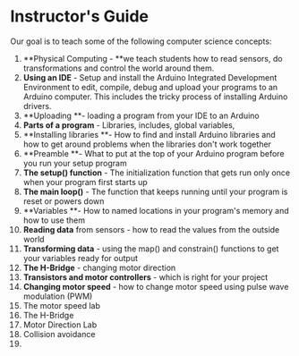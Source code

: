 # Instructor's Guide

Our goal is to teach some of the following computer science concepts:

1. **Physical Computing - **we teach students how to read sensors, do transformations and control the world around them.
2. **Using an IDE** - Setup and install the Arduino Integrated Development Environment to edit, compile, debug and upload your programs to an Arduino computer. This includes the tricky process of installing Arduino drivers.
3. **Uploading **- loading a program from your IDE to an Arduino
4. **Parts of a program** - Libraries, includes, global variables, 
5. **Installing libraries **- How to find and install Arduino libraries and how to get around problems when the libraries don't work together
6. **Preamble **- What to put at the top of your Arduino program before you run your setup program
7. **The setup\(\) function** - The initialization function that gets run only once when your program first starts up
8. **The main loop\(\)** - The function that keeps running until your program is reset or powers down
9. **Variables **- How to named locations in your program's memory and how to use them
10. **Reading data** from sensors - how to read the values from the outside world
11. **Transforming data** - using the map\(\) and constrain\(\) functions to get your variables ready for output
12. **The H-Bridge** - changing motor direction
13. **Transistors and motor controllers** - which is right for your project
14. **Changing motor speed** - how to change motor speed using pulse wave modulation \(PWM\)
15. The motor speed lab
16. The H-Bridge
17. Motor Direction Lab
18. Collision avoidance
19. 



